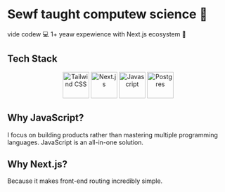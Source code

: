 # Sewf taught computew science 🥺
vide codew 💻
1+ yeaw expewience with Next.js ecosystem 🚀

## Tech Stack

<div align="center">
  <img src="https://github.com/user-attachments/assets/e2b1f16d-2f89-4afe-afd6-8aefd3f7f9f1" alt="Tailwind CSS" width="60" height="60"/>
  <img src="https://github.com/user-attachments/assets/52330c48-405a-49cf-bfe6-deceb2b670e3" alt="Next.js" width="60" height="60"/>
  <img src="https://github.com/user-attachments/assets/0d9a95e7-b028-437f-9673-ca9cb08e0311" alt="Javascript" width="60" height="60"/>
  <img src="https://github.com/user-attachments/assets/86f890cf-c5e8-45ed-9714-a34fef6d021c" alt="Postgres" width="60" height="60"/>
</div>

## Why JavaScript?
I focus on building products rather than mastering multiple programming languages. JavaScript is an all-in-one solution.

## Why Next.js?
Because it makes front-end routing incredibly simple.


